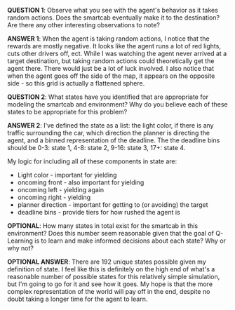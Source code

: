 
**QUESTION 1**: Observe what you see with the agent's behavior as it
takes random actions. Does the smartcab eventually make it to the
destination? Are there any other interesting observations to note?

**ANSWER 1**: When the agent is taking random actions, I notice that the
rewards are mostly negative. It looks like the agent runs a lot of red
lights, cuts other drivers off, ect. While I was watching the agent
never arrived at a target destination, but taking random actions could
theoretically get the agent there. There would just be a lot of luck
involved. I also notice that when the agent goes off the side of the
map, it appears on the opposite side - so this grid is actually a
flattened sphere.

**QUESTION 2**: What states have you identified that are appropriate for
modeling the smartcab and environment? Why do you believe each of these
states to be appropriate for this problem?

**ANSWER 2**: I've defined the state as a list: the light color, if
there is any traffic surrounding the car, which direction the planner is
directing the agent, and a binned representation of the deadline. The
the deadline bins should be 0-3: state 1, 4-8: state 2, 9-16: state 3,
17+: state 4.

My logic for including all of these components in state are:

* Light color - important for yielding
* oncoming front - also important for yielding
* oncoming left - yielding again
* oncoming right - yielding
* planner direction - important for getting to (or avoiding) the target
* deadline bins - provide tiers for how rushed the agent is

**OPTIONAL**: How many states in total exist for the smartcab in this
environment? Does this number seem reasonable given that the goal of
Q-Learning is to learn and make informed decisions about each state? Why
or why not?

**OPTIONAL ANSWER**: There are 192 unique states possible given my
definition of state. I feel like this is definitely on the high end of
what's a reasonable number of possible states for this relatively simple
simulation, but I'm going to go for it and see how it goes. My hope is
that the more complex representation of the world will pay off in the
end, despite no doubt taking a longer time for the agent to learn.